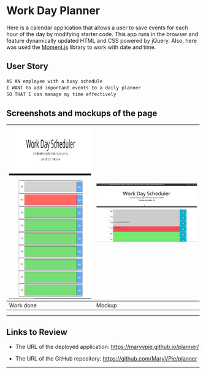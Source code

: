 # Work Day Planner

Here is a calendar application that allows a user to save events for each hour of the day by modifying starter code. This app runs in the browser and feature dynamically updated HTML and CSS powered by jQuery. Also, here was used the [Moment.js](https://momentjs.com/) library to work with date and time. 

## User Story

```md
AS AN employee with a busy schedule
I WANT to add important events to a daily planner
SO THAT I can manage my time effectively
```

## Screenshots and mockups of the page



|<img src=".\Images\Planner.PNG" width="400" height="450" alt="Homepage"/>| ![A user clicks on slots on the color-coded calendar and edits the events.](./Assets/05-third-party-apis-homework-demo.gif)|
| --- | --- |
|  Work done | Mockup |

---



## Links to Review


* The URL of the deployed application: https://maryvpie.github.io/planner/

* The URL of the GitHub repository: https://github.com/MaryVPie/planner

- - -

